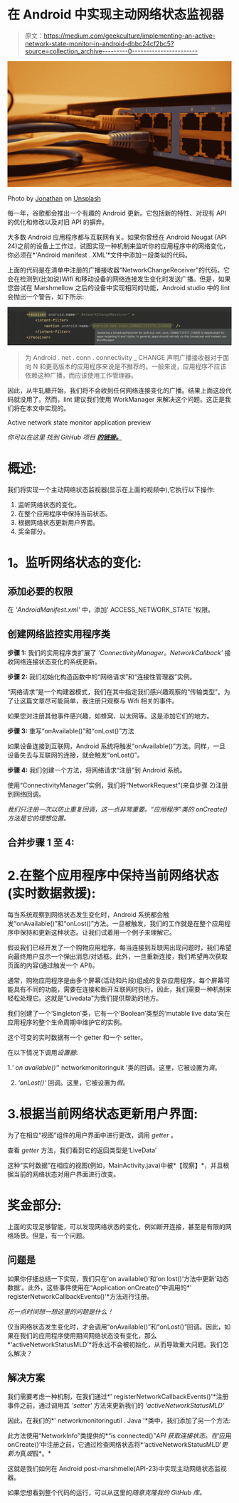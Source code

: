 # 在 Android 中实现主动网络状态监视器

> 原文：<https://medium.com/geekculture/implementing-an-active-network-state-monitor-in-android-dbbc24cf2bc5?source=collection_archive---------0----------------------->

![](img/0db3d4dc0b1df77ce49c92c1b36e2443.png)

Photo by [Jonathan](https://unsplash.com/@isodme?utm_source=medium&utm_medium=referral) on [Unsplash](https://unsplash.com?utm_source=medium&utm_medium=referral)

每一年，谷歌都会推出一个有趣的 Android 更新。它包括新的特性、对现有 API 的优化和修改以及对旧 API 的摒弃。

大多数 Android 应用程序都与互联网有关。如果你曾经在 Android Nougat (API 24)之前的设备上工作过，试图实现一种机制来监听你的应用程序中的网络变化，你必须在*‘Android manifest . XML’*文件中添加一段类似的代码。

上面的代码是在清单中注册的广播接收器“NetworkChangeReceiver”的代码。它会在检测到(比如说)Wifi 和移动设备的网络连接发生变化时发送广播。但是，如果您尝试在 Marshmellow 之后的设备中实现相同的功能，Android studio 中的 lint 会抛出一个警告，如下所示:

![](img/8dc0740748ee8923b9b3649d11efc69b.png)

> 为 Android . net . conn . connectivity _ CHANGE 声明广播接收器对于面向 N 和更高版本的应用程序来说是不推荐的。一般来说，应用程序不应该依赖这种广播，而应该使用工作管理器。

因此，从牛轧糖开始，我们将不会收到任何网络连接变化的广播。结果上面这段代码就没用了。然而，lint 建议我们使用 WorkManager 来解决这个问题。这正是我们将在本文中实现的。

Active network state monitor application preview

*你可以在这里* *找到 GitHub 项目* [***的链接。***](https://github.com/ranitraj/ActiveNetworkStateObserver)

# 概述:

我们将实现一个主动网络状态监视器(显示在上面的视频中),它执行以下操作:

1.  监听网络状态的变化。
2.  在整个应用程序中保持当前状态。
3.  根据网络状态更新用户界面。
4.  奖金部分。

# **1。监听网络状态的变化:**

## 添加必要的权限

在 *'AndroidManifest.xml'* 中，添加' ACCESS_NETWORK_STATE '权限。

## 创建网络监控实用程序类

**步骤 1:** 我们的实用程序类扩展了 *'ConnectivityManager。NetworkCallback'* 接收网络连接状态变化的系统更新。

**步骤 2:** 我们初始化构造函数中的“网络请求”和“连接性管理器”实例。

“网络请求”是一个构建器模式，我们在其中指定我们感兴趣观察的“传输类型”。为了让这篇文章尽可能简单，我注册只观察与 Wifi 相关的事件。

如果您对注册其他事件感兴趣，如蜂窝、以太网等。这是添加它们的地方。

**步骤 3:** 重写“onAvailable()”和“onLost()”方法

如果设备连接到互联网，Android 系统将触发“onAvailable()”方法。同样，一旦设备失去与互联网的连接，就会触发“onLost()”。

**步骤 4:** 我们创建一个方法，将网络请求“注册”到 Android 系统。

使用“ConnectivityManager”实例，我们将“NetworkRequest”(来自步骤 2)注册到网络回调。

*我们只注册一次以防止重复回调，这一点非常重要。“应用程序”类的 onCreate()方法是它的理想位置。*

## **合并步骤 1 至 4:**

# 2.在整个应用程序中保持当前网络状态(实时数据救援):

每当系统观察到网络状态发生变化时，Android 系统都会触发“onAvailable()”和“onLost()”方法。一旦被触发，我们的工作就是在整个应用程序中保持和更新这种状态。让我们试着用一个例子来理解它。

假设我们已经开发了一个购物应用程序，每当连接到互联网出现问题时，我们希望向最终用户显示一个弹出消息/对话框。此外，一旦重新连接，我们希望再次获取页面的内容(通过触发一个 API)。

通常，购物应用程序是由多个屏幕(活动和片段)组成的复杂应用程序。每个屏幕可能具有不同的功能，需要在连接和断开互联网时执行。因此，我们需要一种机制来轻松处理它。这就是“Livedata”为我们提供帮助的地方。

我们创建了一个‘Singleton’类，它有一个‘Boolean’类型的‘mutable live data’来在应用程序的整个生命周期中维护它的实例。

这个可变的实时数据有一个 getter 和一个 setter。

在以下情况下调用*设置器*:

1.*' on available()'*' networkmonitoringuit '类的回调。这里，它被设置为*真*。

2. *'onLost()'* 回调。这里，它被设置为*假*。

# 3.根据当前网络状态更新用户界面:

为了在相应“视图”组件的用户界面中进行更改，调用 *getter* 。

查看 *getter* 方法，我们看到它的返回类型是‘LiveData’

这种“实时数据”在相应的视图(例如，MainActivity.java)中被*【观察】*，并且根据当前的网络状态对用户界面进行改变。

# 奖金部分:

上面的实现足够智能，可以发现网络状态的变化，例如断开连接，甚至是有限的网络场景。但是，有一个问题。

## 问题是

如果你仔细总结一下实现，我们只在‘on available()’和‘on lost()’方法中更新‘动态数据’。此外，这些事件使用在“Application onCreate()”中调用的*' registerNetworkCallbackEvents()'*方法进行注册。

*花一点时间想一想这里的问题是什么！*

仅当网络状态发生变化时，才会调用“onAvailable()”和“onLost()”回调。因此，如果在我们的应用程序使用期间网络状态没有变化，那么*‘activeNetworkStatusMLD’*将永远不会被初始化，从而导致重大问题。我们怎么解决？

## 解决方案

我们需要考虑一种机制，在我们通过*' registerNetworkCallbackEvents()'*注册事件之前，通过调用其 *'setter'* 方法来更新我们的 *'activeNetworkStatusMLD'*

因此，在我们的*' networkmonitoringutil . Java '*类中，我们添加了另一个方法:

此方法使用“NetworkInfo”类提供的*“is connected()”*API 获取连接状态。在*‘应用 onCreate()’中注册之前，它通过检查网络状态将*‘activeNetworkStatusMLD’*更新为*真*或*假*。*

这就是我们如何在 Android post-marshmelle(API-23)中实现主动网络状态监视器。

如果您想看到整个代码的运行，可以从这里的[](https://github.com/ranitraj/ActiveNetworkStateObserver)*随意克隆我的 GitHub 库。*